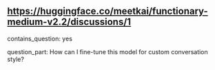 ## https://huggingface.co/meetkai/functionary-medium-v2.2/discussions/1

contains_question: yes

question_part: How can I fine-tune this model for custom conversation style?